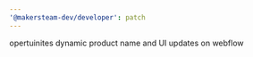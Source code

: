 ```yaml
---
'@makersteam-dev/developer': patch
---
```


opertuinites dynamic product name and UI updates on webflow
